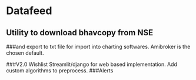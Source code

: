 # Datafeed
## Utility to download bhavcopy from NSE 

###and export to txt file for import into charting softwares. Amibroker is the chosen default. 

###V2.0 Wishlist Streamlit/django for web based implementation. Add custom algorithms to preprocess.
###Alerts
